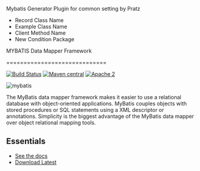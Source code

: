 Mybatis Generator Plugin for common setting by Pratz
- Record Class Name
- Example Class Name
- Client Method Name
- New Condition Package





MYBATIS Data Mapper Framework

=============================

[![Build Status](https://travis-ci.org/mybatis/mybatis-3.svg?branch=master)](https://travis-ci.org/mybatis/mybatis-3)
[![Maven central](https://maven-badges.herokuapp.com/maven-central/org.mybatis/mybatis/badge.svg)](https://maven-badges.herokuapp.com/maven-central/org.mybatis/mybatis)
[![Apache 2](http://img.shields.io/badge/license-Apache%202-red.svg)](http://www.apache.org/licenses/LICENSE-2.0)

![mybatis](http://mybatis.github.io/images/mybatis-logo.png)

The MyBatis data mapper framework makes it easier to use a relational database with object-oriented applications.
MyBatis couples objects with stored procedures or SQL statements using a XML descriptor or annotations.
Simplicity is the biggest advantage of the MyBatis data mapper over object relational mapping tools.

Essentials
----------

* [See the docs](http://mybatis.github.io/mybatis-3)
* [Download Latest](https://github.com/mybatis/mybatis-3/releases)
